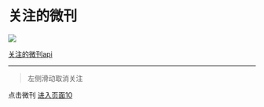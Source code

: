 # 关注的微刊




![](http://wx3.sinaimg.cn/mw690/625e5890ly1ff1cxp77gxj216o1kwqod.jpg)

[关注的微刊api](https://github.com/zhangshanhai/readthis-api/blob/master/doc/users.md#%E5%85%B3%E6%B3%A8%E5%BE%AE%E5%88%8A)

---

> 左侧滑动取消关注

点击微刊 [进入页面10](https://github.com/zhangshanhai/readthis-web/blob/master/pm/10.md)